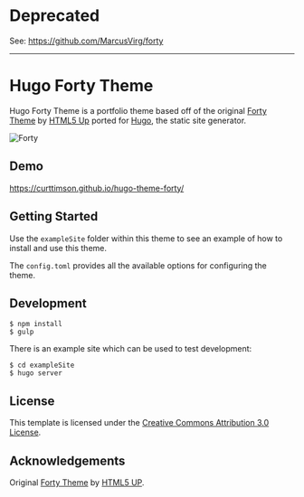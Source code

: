 # Deprecated

See: https://github.com/MarcusVirg/forty


--------------------------------

# Hugo Forty Theme

Hugo Forty Theme is a portfolio theme based off of the original [Forty Theme](https://html5up.net/forty) by [HTML5 Up](https://html5up.net/) ported for [Hugo](https://gohugo.io/), the static site generator.

![Forty](https://raw.githubusercontent.com/curttimson/hugo-theme-forty/master/static/images/forty.jpg)

## Demo

https://curttimson.github.io/hugo-theme-forty/

## Getting Started

Use the `exampleSite` folder within this theme to see an example of how to install and use this theme.

The `config.toml` provides all the available options for configuring the theme.

## Development

```
$ npm install
$ gulp
```

There is an example site which can be used to test development:

```
$ cd exampleSite
$ hugo server
```

## License

This template is licensed under the [Creative Commons Attribution 3.0 License](https://creativecommons.org/licenses/by/3.0/).

## Acknowledgements

Original [Forty Theme](https://html5up.net/forty) by [HTML5 UP](https://html5up.net/).
